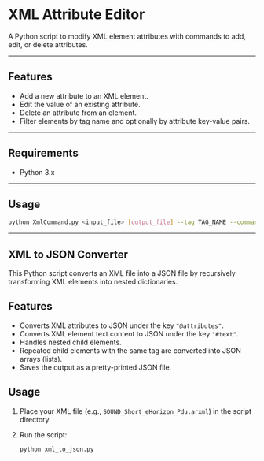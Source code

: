 # XML Attribute Editor

A Python script to modify XML element attributes with commands to add, edit, or delete attributes.

---

## Features

- Add a new attribute to an XML element.
- Edit the value of an existing attribute.
- Delete an attribute from an element.
- Filter elements by tag name and optionally by attribute key-value pairs.

---

## Requirements

- Python 3.x

---

## Usage

```bash
python XmlCommand.py <input_file> [output_file] --tag TAG_NAME --command add|edit|delete --attr_name ATTR_NAME [--attr_value ATTR_VALUE] [--filter_key FILTER_KEY --filter_value FILTER_VALUE]
```
---

## XML to JSON Converter

This Python script converts an XML file into a JSON file by recursively transforming XML elements into nested dictionaries.

## Features

- Converts XML attributes to JSON under the key `"@attributes"`.
- Converts XML element text content to JSON under the key `"#text"`.
- Handles nested child elements.
- Repeated child elements with the same tag are converted into JSON arrays (lists).
- Saves the output as a pretty-printed JSON file.

## Usage

1. Place your XML file (e.g., `SOUND_Short_eHorizon_Pdu.arxml`) in the script directory.

2. Run the script:

   ```bash
   python xml_to_json.py
